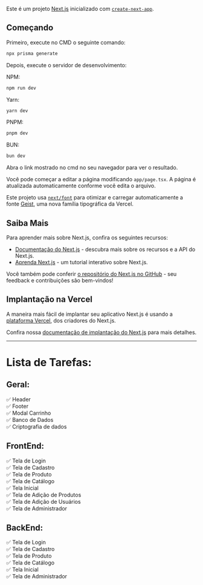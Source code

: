 Este é um projeto [Next.js](https://nextjs.org) inicializado com [`create-next-app`](https://nextjs.org/docs/app/api-reference/cli/create-next-app).

## Começando  

Primeiro, execute no CMD o seguinte comando: 

```bash
npx prisma generate
```

Depois, execute o servidor de desenvolvimento:

NPM:
```bash
npm run dev
```
Yarn:
```bash
yarn dev
```
PNPM:
```bash
pnpm dev
```
BUN:
```bash
bun dev
```

Abra o link mostrado no cmd no seu navegador para ver o resultado.

Você pode começar a editar a página modificando `app/page.tsx`. A página é atualizada automaticamente conforme você edita o arquivo.

Este projeto usa [`next/font`](https://nextjs.org/docs/app/building-your-application/optimizing/fonts) para otimizar e carregar automaticamente a fonte [Geist](https://vercel.com/font), uma nova família tipográfica da Vercel.

## Saiba Mais  

Para aprender mais sobre Next.js, confira os seguintes recursos:

- [Documentação do Next.js](https://nextjs.org/docs) - descubra mais sobre os recursos e a API do Next.js.  
- [Aprenda Next.js](https://nextjs.org/learn) - um tutorial interativo sobre Next.js.  

Você também pode conferir [o repositório do Next.js no GitHub](https://github.com/vercel/next.js) - seu feedback e contribuições são bem-vindos!

## Implantação na Vercel  

A maneira mais fácil de implantar seu aplicativo Next.js é usando a [plataforma Vercel](https://vercel.com/new?utm_medium=default-template&filter=next.js&utm_source=create-next-app&utm_campaign=create-next-app-readme), dos criadores do Next.js.  

Confira nossa [documentação de implantação do Next.js](https://nextjs.org/docs/app/building-your-application/deploying) para mais detalhes.  

---

# Lista de Tarefas:  

## Geral:  
✅ Header  
✅ Footer  
✅ Modal Carrinho  
✅ Banco de Dados  
✅ Criptografia de dados  

## FrontEnd:  
✅ Tela de Login  
✅ Tela de Cadastro  
✅ Tela de Produto  
✅ Tela de Catálogo  
✅ Tela Inicial  
✅ Tela de Adição de Produtos  
✅ Tela de Adição de Usuários  
✅ Tela de Administrador  

## BackEnd:  
✅ Tela de Login  
✅ Tela de Cadastro  
✅ Tela de Produto  
✅ Tela de Catálogo  
✅ Tela Inicial  
✅ Tela de Administrador  
